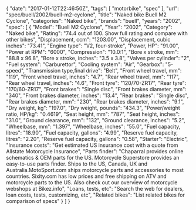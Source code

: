 {
    "date": "2017-01-12T22:46:50Z",
    "tags": [
        "motorbike",
        "spec"
    ],
    "url": "spec\/buell\/2002\/buell-m2-cyclone",
    "title": "Naked bike Buell M2 Cyclone",
    "categories": "Naked bike",
    "brands": "buell",
    "years": "2002",
    "spec": [
        {
            "Model": "Buell M2 Cyclone",
            "Year": "2002",
            "Category": "Naked bike",
            "Rating": "74.4 out of 100. Show full rating and compare with other bikes",
            "Displacement, ccm": "1203.00",
            "Displacement, cubic inches": "73.41",
            "Engine type": "V2, four-stroke",
            "Power, HP": "91.00",
            "Power at RPM": "6000",
            "Compression": "10.0:1",
            "Bore x stroke, mm": "88.8 x 96.8",
            "Bore x stroke, inches": "3.5 x 3.8",
            "Valves per cylinder": "2",
            "Fuel system": "Carburettor",
            "Cooling system": "Air",
            "Gearbox": "5-speed",
            "Transmission type,final drive": "Belt",
            "Front wheel travel, mm": "119",
            "Front wheel travel, inches": "4.7",
            "Rear wheel travel, mm": "117",
            "Rear wheel travel, inches": "4.6",
            "Front tyre": "120\/70-ZR17",
            "Rear tyre": "170\/60-ZR17",
            "Front brakes": "Single disc",
            "Front brakes diameter, mm": "340",
            "Front brakes diameter, inches": "13.4",
            "Rear brakes": "Single disc",
            "Rear brakes diameter, mm": "230",
            "Rear brakes diameter, inches": "9.1",
            "Dry weight, kg": "197.0",
            "Dry weight, pounds": "434.3",
            "Power\/weight ratio, HP\/kg": "0.4619",
            "Seat height, mm": "787",
            "Seat height, inches": "31.0",
            "Ground clearance, mm": "132",
            "Ground clearance, inches": "5.2",
            "Wheelbase, mm": "1.397",
            "Wheelbase, inches": "55.0",
            "Fuel capacity, litres": "18.90",
            "Fuel capacity, gallons": "4.99",
            "Reserve fuel capacity, litres": "2.20",
            "Reserve fuel capacity, gallons": "0.58",
            "Starter": "Electric",
            "Insurance costs": "Get estimated US insurance cost with a quote from Allstate Motorcycle Insurance",
            "Parts finder": "Chaparral provides online schematics & OEM parts for the US.   Motorcycle Superstore provides an easy-to-use parts finder. Ships to the US, Canada, UK and Australia.MotoSport.com ships motorcycle parts and accessories to most countries.    Sixity.com has low prices and free shipping on ATV and motorcycle parts to the US. Also check out our overview of motorcycle webshops at Bikez.info",
            "Loans, tests, etc": "Search the web for dealers, loan costs, tests, customizing, etc",
            "Related bikes": "List related bikes for comparison of specs"
        }
    ]
}